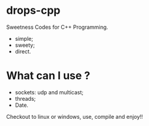 drops-cpp
=========

Sweetness Codes for C++ Programming.

- simple;
- sweety;
- direct.

What can I use ?
=========
- sockets: udp and multicast;
- threads;
- Date.

Checkout to linux or windows, use, compile and enjoy!!
